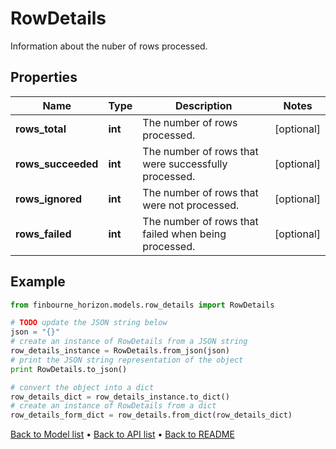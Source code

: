 # RowDetails

Information about the nuber of rows processed.

## Properties
Name | Type | Description | Notes
------------ | ------------- | ------------- | -------------
**rows_total** | **int** | The number of rows processed. | [optional] 
**rows_succeeded** | **int** | The number of rows that were successfully processed. | [optional] 
**rows_ignored** | **int** | The number of rows that were not processed. | [optional] 
**rows_failed** | **int** | The number of rows that failed when being processed. | [optional] 

## Example

```python
from finbourne_horizon.models.row_details import RowDetails

# TODO update the JSON string below
json = "{}"
# create an instance of RowDetails from a JSON string
row_details_instance = RowDetails.from_json(json)
# print the JSON string representation of the object
print RowDetails.to_json()

# convert the object into a dict
row_details_dict = row_details_instance.to_dict()
# create an instance of RowDetails from a dict
row_details_form_dict = row_details.from_dict(row_details_dict)
```
[Back to Model list](../README.md#documentation-for-models) &#8226; [Back to API list](../README.md#documentation-for-api-endpoints) &#8226; [Back to README](../README.md)


